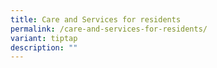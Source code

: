 ```yaml
---
title: Care and Services for residents
permalink: /care-and-services-for-residents/
variant: tiptap
description: ""
---
```

<p></p>